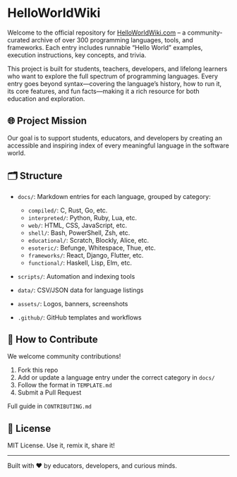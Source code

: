 # HelloWorldWiki

Welcome to the official repository for [HelloWorldWiki.com](https://helloworldwiki.com) – a community-curated archive of over 300 programming languages, tools, and frameworks. Each entry includes runnable “Hello World” examples, execution instructions, key concepts, and trivia.

This project is built for students, teachers, developers, and lifelong learners who want to explore the full spectrum of programming languages. Every entry goes beyond syntax—covering the language’s history, how to run it, its core features, and fun facts—making it a rich resource for both education and exploration.

## 🌐 Project Mission

Our goal is to support students, educators, and developers by creating an accessible and inspiring index of every meaningful language in the software world.

## 🗂 Structure

* `docs/`: Markdown entries for each language, grouped by category:

  * `compiled/`: C, Rust, Go, etc.
  * `interpreted/`: Python, Ruby, Lua, etc.
  * `web/`: HTML, CSS, JavaScript, etc.
  * `shell/`: Bash, PowerShell, Zsh, etc.
  * `educational/`: Scratch, Blockly, Alice, etc.
  * `esoteric/`: Befunge, Whitespace, Thue, etc.
  * `frameworks/`: React, Django, Flutter, etc.
  * `functional/`: Haskell, Lisp, Elm, etc.
* `scripts/`: Automation and indexing tools
* `data/`: CSV/JSON data for language listings
* `assets/`: Logos, banners, screenshots
* `.github/`: GitHub templates and workflows

## 🚀 How to Contribute

We welcome community contributions!

1. Fork this repo
2. Add or update a language entry under the correct category in `docs/`
3. Follow the format in `TEMPLATE.md`
4. Submit a Pull Request

Full guide in `CONTRIBUTING.md`

## 📄 License

MIT License. Use it, remix it, share it!

---

Built with ❤️ by educators, developers, and curious minds.
